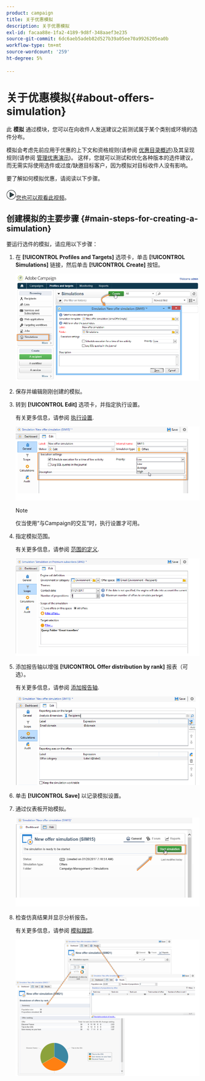 ```yaml
---
product: campaign
title: 关于优惠模拟
description: 关于优惠模拟
exl-id: facaa88e-1fa2-4189-9d8f-348aaef3e235
source-git-commit: 6dc6aeb5adeb82d527b39a05ee70a9926205ea0b
workflow-type: tm+mt
source-wordcount: '259'
ht-degree: 5%

---
```


# 关于优惠模拟{#about-offers-simulation}



此 **模拟** 通过模块，您可以在向收件人发送建议之前测试属于某个类别或环境的选件分布。

模拟会考虑先前应用于优惠的上下文和资格规则(请参阅 [优惠目录概述](../../interaction/using/offer-catalog-overview.md))及其呈现规则(请参阅 [管理优惠演示](../../interaction/using/managing-offer-presentation.md))。 这样，您就可以测试和优化各种版本的选件建议，而无需实际使用选件或过度/缺邀目标客户，因为模拟对目标收件人没有影响。

要了解如何模拟优惠，请阅读以下步骤。

![](assets/do-not-localize/how-to-video.png)[您也可以观看此视频](https://helpx.adobe.com/campaign/classic/how-to/simulate-offer-in-acv6.html?playlist=/ccx/v1/collection/product/campaign/classic/segment/digital-marketers/explevel/intermediate/applaunch/introduction/collection.ccx.js&amp;ref=helpx.adobe.com)。

## 创建模拟的主要步骤 {#main-steps-for-creating-a-simulation}

要运行选件的模拟，请应用以下步骤：

1. 在 **[!UICONTROL Profiles and Targets]** 选项卡，单击 **[!UICONTROL Simulations]** 链接，然后单击 **[!UICONTROL Create]** 按钮。

   ![](assets/offer_simulation_001.png)

1. 保存并编辑刚刚创建的模拟。
1. 转到 **[!UICONTROL Edit]** 选项卡，并指定执行设置。

   有关更多信息，请参阅 [执行设置](../../interaction/using/execution-settings.md).

   ![](assets/offer_simulation_003.png)

   >[!NOTE]
   >
   >仅当使用“与Campaign的交互”时，执行设置才可用。

1. 指定模拟范围。

   有关更多信息，请参阅 [范围的定义](../../interaction/using/simulation-scope.md#definition-of-the-scope).

   ![](assets/offer_simulation_004.png)

1. 添加报告轴以增强 **[!UICONTROL Offer distribution by rank]** 报表（可选）。

   有关更多信息，请参阅 [添加报告轴](../../interaction/using/simulation-scope.md#adding-reporting-axes).

   ![](assets/offer_simulation_005.png)

1. 单击 **[!UICONTROL Save]** 以记录模拟设置。
1. 通过仪表板开始模拟。

   ![](assets/offer_simulation_006.png)

1. 检查仿真结果并显示分析报告。

   有关更多信息，请参阅 [模拟跟踪](../../interaction/using/simulation-tracking.md).

   ![](assets/offer_simulation_007.png)
